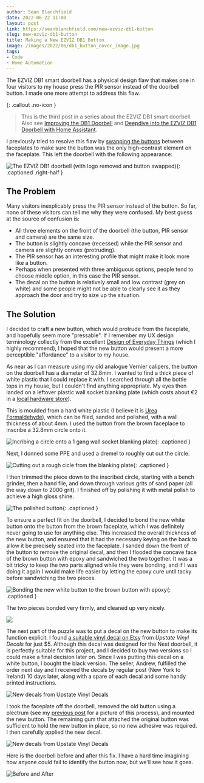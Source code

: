 ```yaml
---
author: Sean Blanchfield
date: 2022-06-22 11:00
layout: post
link: https://seanblanchfield.com/new-ezviz-db1-button
slug: new-ezviz-db1-button
title: Making a New EZVIZ DB1 Button
image: /images/2022/06/db1_button_cover_image.jpg
tags:
- Code
- Home Automation
---
```


The EZVIZ DB1 smart doorbell has a physical design flaw that makes one in four visitors to my house press the PIR sensor instead of the doorbell button. I made one more attempt to address this flaw.

<!-- more -->

{: .callout .no-icon }
> This is the third post in a series about the EZVIZ DB1 smart doorbell. Also see [Improving the DB1 Doorbell](/2022/03/improving-ezviz-db1-doorbell) and [Deepdive into the EZVIZ DB1 Doorbell with Home Assistant](/2022/05/ezviz-db1-doorbell-deepdive-homeassistant).

I previously tried to resolve this flaw by [swapping the buttons](/2022/03/improving-ezviz-db1-doorbell) between faceplates to make sure the button was the only high-contrast element on the faceplate. This left the doorbell with the following appearance:

![The EZVIZ DB1 doorbell (with logo removed and button swapped)](/images/2022/05/db1/db1_mounted_closeup.jpg){: .captioned .right-half }

## The Problem

Many visitors inexplicably press the PIR sensor instead of the button. So far, none of these visitors can tell me why they were confused. My best guess at the source of confusion is:
* All three elements on the front of the doorbell (the button, PIR sensor and camera) are the same size.
* The button is slightly concave (recessed) while the PIR sensor and camera are slightly convex (protruding).
* The PIR sensor has an interesting profile that might make it look more like a button.
* Perhaps when presented with three ambiguous options, people tend to choose middle option, in this case the PIR sensor.
* The decal on the button is relatively small and low contrast (grey on white) and some people might not be able to clearly see it as they approach the door and try to size up the situation.

## The Solution

I decided to craft a new button, which would protrude from the faceplate, and hopefully seem more "pressable". If I remember my UX design terminology collectly from the excellent [Design of Everyday Things](https://www.amazon.co.uk/Design-Everyday-Things-MIT-Press/dp/0262525674) (which I highly recommend), I hoped that the new button would present a more perceptible "affordance" to a visitor to my house.

As near as I can measure using my old analogue Vernier calipers, the button on the doorbell has a diameter of 32.8mm. I wanted to find a thick piece of white plastic that I could replace it with. I searched through all the bottle tops in my house, but I couldn't find anything appropriate. My eyes then landed on a leftover plastic wall socket blanking plate (which costs about €2 in a [local hardware store](https://www.diy.ie/departments/mk-white-1-gang-single-raised-slim-profile-blanking-plate/53952_BQ.prd)). 

This is moulded from a hard white plastic (I believe it is [Urea Formaldehyde](https://en.wikipedia.org/wiki/Urea-formaldehyde)), which can be filed, sanded and polished, with a wall thickness of about 4mm. I used the button from the brown faceplace to inscribe a 32.8mm circle onto it.

![Incribing a circle onto a 1 gang wall socket blanking plate](/images/2022/06/db1_button_blanking_plate.jpg){: .captioned }

Next, I donned some PPE and used a dremel to roughly cut out the circle.

![Cutting out a rough cicle from the blanking plate](/images/2022/06/db1_button_dremel.jpg){: .captioned }

I then trimmed the piece down to the inscribed circle, starting with a bench grinder, then a hand file, and down through various grits of sand paper (all the way down to 2000 grit). I finished off by polishing it with metal polish to achieve a high gloss shine.

![The polished button](/images/2022/06/db1_button_polished.jpg){: .captioned }

To ensure a perfect fit on the doorbell, I decided to bond the new white button onto the button from the brown faceplate, which I was definitely never going to use for anything else. This increased the overall thickness of the new button, and ensured that it had the necessary keying on the back to allow it be precisely seated into the faceplate. I sanded down the front of the button to remove the original decal, and then I flooded the concave face of the brown button with epoxy and sandwiched the two together. It was a bit tricky to keep the two parts aligned while they were bonding, and if I was doing it again I would make life easier by letting the epoxy cure until tacky before sandwiching the two pieces.

![Bonding the new white button to the brown button with epoxy](/images/2022/06/db1_button_epoxy.jpg){: .captioned }

The two pieces bonded very firmly, and cleaned up very nicely.

![](/images/2022/06/db1_button_bonded.jpg)

The next part of the puzzle was to put a decal on the new button to make its function explicit. I found [a suitable vinyl decal on Etsy](https://www.etsy.com/ie/listing/710561391/nest-hello-doorbell-bell-1-decal?ga_order=most_relevant&ga_search_type=all&ga_view_type=gallery&ga_search_query=google+nest+doorbell+decal&ref=sr_gallery-1-3&bes=1&col=1) from *Upstate Vinyl Decals* for just $5. Although this decal was designed for the Nest doorbell, it is perfectly suitable for this project, and I decided to buy two versions so I could make a final decision later on. Since I was putting this decal on a white button, I bought the black version. The seller, Andrew, fulfilled the order next day and I received the decals by regular post (New York to Ireland) 10 days later, along with a spare of each decal and some handy printed instructions.

![New decals from Upstate Vinyl Decals](/images/2022/06/db1_button_decals.jpg)

I took the faceplate off the doorbell, removed the old button using a plectrum (see my [previous post](/2022/03/improving-ezviz-db1-doorbell) for a picture of this process), and mounted the new button. The remaining gum that attached the original button was sufficient to hold the new button in place, so no new adhesive was required. I then carefully applied the new decal.

![New decals from Upstate Vinyl Decals](/images/2022/06/db1_button_faceplate_new_button.jpg)

Here is the doorbell before and after this fix. I have a hard time imagining how anyone could fail to identify the button now, but we'll see how it goes.

![Before and After](/images/2022/06/db1_button_before_and_after.jpg)